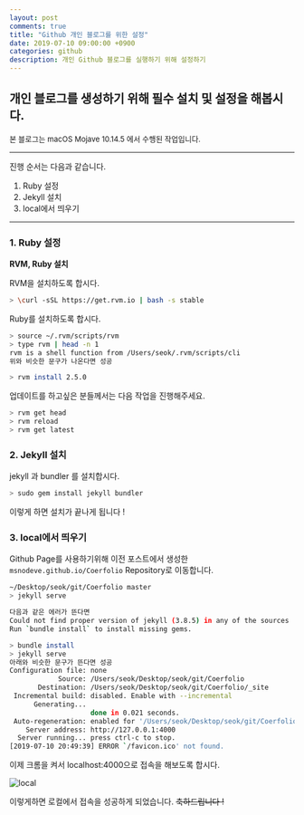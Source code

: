 ```yaml
---
layout: post
comments: true
title: "Github 개인 블로그를 위한 설정"
date: 2019-07-10 09:00:00 +0900
categories: github
description: 개인 Github 블로그를 실행하기 위해 설정하기
---
```


## 개인 블로그를 생성하기 위해 필수 설치 및 설정을 해봅시다.

<font size="2em">본 블로그는 macOS Mojave 10.14.5 에서 수행된 작업입니다.</font>

***

진행 순서는 다음과 같습니다.

1. Ruby 설정
3. Jekyll 설치
4. local에서 띄우기

***

### 1.  Ruby 설정

**RVM, Ruby 설치**

RVM을 설치하도록 합시다.

```bash
> \curl -sSL https://get.rvm.io | bash -s stable
```

Ruby를 설치하도록 합시다.

```bash
> source ~/.rvm/scripts/rvm
> type rvm | head -n 1
rvm is a shell function from /Users/seok/.rvm/scripts/cli
위와 비슷한 문구가 나온다면 성공

> rvm install 2.5.0
```

업데이트를 하고싶은 분들께서는 다음 작업을 진행해주세요.

```bash
> rvm get head
> rvm reload
> rvm get latest
```

### 2. Jekyll 설치

jekyll 과 bundler 를 설치합시다.

```bash
> sudo gem install jekyll bundler
```

이렇게 하면 설치가 끝나게 됩니다 !

### 3. local에서 띄우기

Github Page를 사용하기위해 이전 포스트에서 생성한 `msnodeve.github.io/Coerfolio` Repository로 이동합니다.

```bash
~/Desktop/seok/git/Coerfolio master
> jekyll serve

다음과 같은 에러가 뜬다면
Could not find proper version of jekyll (3.8.5) in any of the sources
Run `bundle install` to install missing gems.

> bundle install
> jekyll serve
아래와 비슷한 문구가 뜬다면 성공
Configuration file: none
            Source: /Users/seok/Desktop/seok/git/Coerfolio
       Destination: /Users/seok/Desktop/seok/git/Coerfolio/_site
 Incremental build: disabled. Enable with --incremental
      Generating...
                    done in 0.021 seconds.
 Auto-regeneration: enabled for '/Users/seok/Desktop/seok/git/Coerfolio'
    Server address: http://127.0.0.1:4000
  Server running... press ctrl-c to stop.
[2019-07-10 20:49:39] ERROR `/favicon.ico' not found.
```

이제 크롬을 켜서 localhost:4000으로 접속을 해보도록 합시다.

![local]({{site.static_url}}/img/github/github-blog/local.png)

이렇게하면 로컬에서 접속을 성공하게 되었습니다. <del>축하드립니다 !</del>

